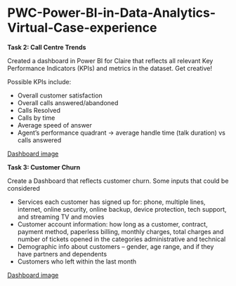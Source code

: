 # PWC-Power-BI-in-Data-Analytics-Virtual-Case-experience

**Task 2: Call Centre Trends**

Created a dashboard in Power BI for Claire that reflects all relevant Key Performance Indicators (KPIs) and metrics in the dataset. Get creative!

Possible KPIs include:

* Overall customer satisfaction
* Overall calls answered/abandoned
* Calls Resolved
* Calls by time
* Average speed of answer
* Agent’s performance quadrant -> average handle time (talk duration) vs calls answered

[Dashboard image](https://github.com/GovindRaj007/PWC-Power-BI-in-Data-Analytics-Virtual-Case-experience/blob/b56c6031865c694e9ab43ddbef5da11cecedcf2a/Task%201%20Call%20Center%20Trends/call%20center%20dashboard(power%20BI).pbix) 

**Task 3: Customer Churn**

Create a Dashboard that reflects customer churn. Some inputs that could be considered

* Services each customer has signed up for: phone, multiple lines, internet, online security, online backup, device protection, tech support, and streaming TV and movies
* Customer account information: how long as a customer, contract, payment method, paperless billing, monthly charges, total charges and number of tickets opened in the categories administrative and technical
* Demographic info about customers – gender, age range, and if they have partners and dependents
* Customers who left within the last month

[Dashboard image](https://github.com/GovindRaj007/PWC-Power-BI-in-Data-Analytics-Virtual-Case-experience/blob/main/Task%202%20Customer%20Churn/Customer%20Retention%20dashboard.pbix)




